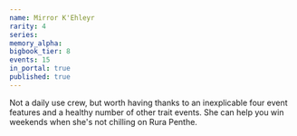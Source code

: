 ```yaml
---
name: Mirror K'Ehleyr
rarity: 4
series:
memory_alpha:
bigbook_tier: 8
events: 15
in_portal: true
published: true
---
```


Not a daily use crew, but worth having thanks to an inexplicable four event features and a healthy number of other trait events. She can help you win weekends when she's not chilling on Rura Penthe.
